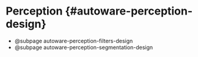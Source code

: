 Perception {#autoware-perception-design}
==========

- @subpage autoware-perception-filters-design
- @subpage autoware-perception-segmentation-design